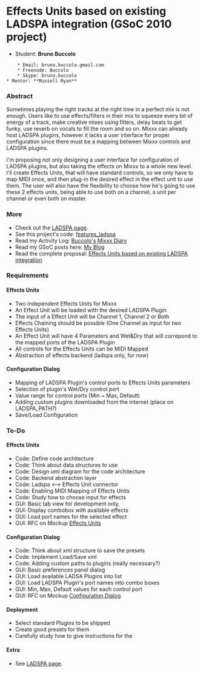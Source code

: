 # Effects Units based on existing LADSPA integration (GSoC 2010 project)

  - Student: **Bruno Buccolo**

<!-- end list -->

``` 
    * Email: bruno.buccolo.gmail.com
    * Freenode: Buccolo
    * Skype: bruno.buccolo
* Mentor: **Russell Ryan**
```

### Abstract

Sometimes playing the right tracks at the right time in a perfect mix is
not enough. Users like to use effects/filters in their mix to squeeze
every bit of energy of a track, make creative mixes using filters, delay
beats to get funky, use reverb on vocals to fill the room and so on.
Mixxx can already host LADSPA plugins, however it lacks a user interface
for proper configuration since there must be a mapping between Mixxx
controls and LADSPA plugins.

I'm proposing not only designing a user interface for configuration of
LADSPA plugins, but also taking the effects on Mixxx to a whole new
level. I'll create Effects Units, that will have standard controls, so
we only have to map MIDI once, and then plug-in the desired effect in
the effect unit to use them. The user will also have the flexibility to
choose how he's going to use these 2 effects units, being able to use
both on a channel, a unit per channel or even both on master.

### More

  - Check out the [LADSPA page](ladspa).
  - See this project's code:
    [features\_ladspa](https://code.launchpad.net/~bruno-buccolo/mixxx/features_ladspa)
  - Read my Activity Log: [Buccolo's Mixxx Diary](http://bit.ly/ac1jYO)
  - Read my GSoC posts here: [My
    Blog](http://blog.brunobuccolo.com/tagged/GSoC)
  - Read the complete proposal: [Effects Units based on existing LADSPA
    integration](http://docs.google.com/Doc?docid=0AbM4coH1acQfZGczaGdyaG1fODZmcHdqcHdkdw&hl=en_GB)

### Requirements

#### Effects Units

  - Two independent Effects Units for Mixxx
  - An Effect Unit will be loaded with the desired LADSPA Plugin
  - The input of a Effect Unit will be Channel 1, Channel 2 or Both
  - Effects Chaining should be possible (One Channel as input for two
    Effects Units)
  - An Effect Unit will have 4 Parameters and Wet\&Dry that will
    correpond to the mapped ports of the LADSPA Plugin
  - All controls for the Effects Units can be MIDI Mapped
  - Abstraction of effects backend (ladspa only, for now)

#### Configuration Dialog

  - Mapping of LADSPA Plugin's control ports to Effects Units parameters
  - Selection of plugin's Wet/Dry control port
  - Value range for control ports (Min \~ Max, Default)
  - Adding custom plugins downloaded from the internet (place on
    LADSPA\_PATH?)
  - Save/Load Configuration

### To-Do

#### Effects Units

  - Code: Define code architecture
  - Code: Think about data structures to use
  - Code: Design uml diagram for the code architecture
  - Code: Backend abstraction layer
  - Code: Ladspa \<--\> Effects Unit connector
  - Code: Enabling MIDI Mapping of Effects Units
  - Code: Study how to choose input for effects
  - GUI: Basic tab view for development only.
  - GUI: Display combobox with available effects
  - GUI: Load port names for the selected effect
  - GUI: RFC on Mockup [Effects
    Units](http://picasaweb.google.com/bruno.buccolo/GoogleSummerOfCode2010#5454860218402307986)

#### Configuration Dialog

  - Code: Think about xml structure to save the presets
  - Code: Implement Load/Save xml
  - Code: Adding custom paths to plugins (really necessary?)
  - GUI: Basic preferences panel dialog
  - GUI: Load available LADSA Plugins into list
  - GUI: Load LADSPA Plugin's port names into combo boxes
  - GUI: Min, Max, Default values for each control port
  - GUI: RFC on Mockup [Configuration
    Dialog](http://picasaweb.google.com/bruno.buccolo/GoogleSummerOfCode2010#5454889269445147954)

#### Deployment

  - Select standard Plugins to be shipped
  - Create good presets for them
  - Carefully study how to give instructions for the 

#### Extra

  - See [LADSPA page](ladspa).
